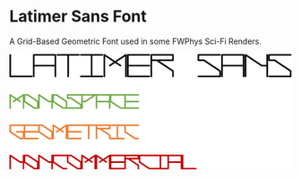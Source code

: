 # Latimer Sans Font
 A Grid-Based Geometric Font used in some FWPhys Sci-Fi Renders.

![Preview](LS.png)
